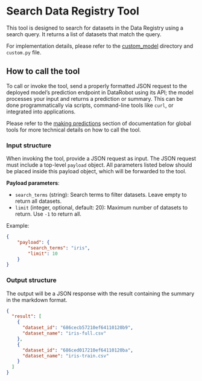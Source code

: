 # Search Data Registry Tool

This tool is designed to search for datasets in the Data Registry using a search query. It returns a list of datasets that match the query.

For implementation details, please refer to the [custom_model](./custom_model) directory and `custom.py` file.

## How to call the tool
To call or invoke the tool, send a properly formatted JSON request to the deployed model’s prediction endpoint in DataRobot using its API; the model processes your input and returns a prediction or summary. This can be done programmatically via scripts, command-line tools like `curl`, or integrated into applications.

Please refer to the [making predictions](../README.md#making-predictions) section of documentation for global tools for more technical details on how to call the tool.

### Input structure
When invoking the tool, provide a JSON request as input. The JSON request must include a top-level `payload` object. All parameters listed below should be placed inside this payload object, which will be forwarded to the tool.

**Payload parameters**:
- `search_terms` (string): Search terms to filter datasets. Leave empty to return all datasets.
- `limit` (integer, optional, default: 20): Maximum number of datasets to return. Use `-1` to return all.

Example:

```json
{
    "payload": {
        "search_terms": "iris",
        "limit": 10
    }
}
```

### Output structure
The output will be a JSON response with the result containing the summary in the markdown format.

```json
{
  "result": [
    {
      "dataset_id": "686cecb57210ef64110120b9",
      "dataset_name": "iris-full.csv"
    },
    {
      "dataset_id": "686ced017210ef64110120ba",
      "dataset_name": "iris-train.csv"
    }
  ]
}
```
